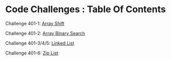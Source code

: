# Code Challenges : Table Of Contents

Challenge 401-1: [Array Shift](https://github.com/JungDefiant/data-structures-and-algorithms/tree/master/code-challenges/array-shift)

Challenge 401-2: [Array Binary Search](https://github.com/JungDefiant/data-structures-and-algorithms/tree/master/code-challenges/array-binary-search)

Challenge 401-3/4/5: [Linked List](https://github.com/JungDefiant/data-structures-and-algorithms/tree/master/data-structures/linked-list)

Challenge 401-6: [Zip List](https://github.com/JungDefiant/data-structures-and-algorithms/tree/master/data-structures/ll-ziplists)
